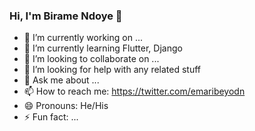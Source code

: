 ### Hi, I'm Birame Ndoye 👋

- 🔭 I’m currently working on ...
- 🌱 I’m currently learning Flutter, Django
- 👯 I’m looking to collaborate on ...
- 🤔 I’m looking for help with any related stuff
- 💬 Ask me about ...
- 📫 How to reach me: https://twitter.com/emaribeyodn
- 😄 Pronouns: He/His
- ⚡ Fun fact: ...
